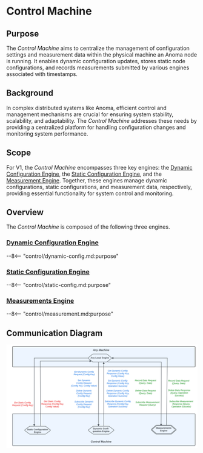 # Control Machine

## Purpose
The *Control Machine* aims to centralize the management of configuration settings and measurement data within the
physical machine an Anoma node is running. 
It enables dynamic configuration updates, 
stores static node configurations, 
and records measurements submitted by various engines associated with timestamps.

## Background
In complex distributed systems like Anoma, efficient control and management mechanisms are crucial for ensuring 
system stability, scalability, and adaptability. 
The *Control Machine* addresses these needs by providing a centralized platform for handling configuration changes and monitoring system performance.

## Scope
For V1, the *Control Machine* encompasses three key engines: 
the [Dynamic Configuration Engine](control/dynamic-config.md), the [Static Configuration Engine](control/static-config.md), and the [Measurement Engine](control/measurement.md).
Together, these engines manage dynamic configurations, static configurations, and measurement data, respectively, 
providing essential functionality for system control and monitoring. 


## Overview
The *Control Machine* is composed of the following three engines.

### [Dynamic Configuration Engine](control/dynamic-config.md#purpose)

--8<-- "control/dynamic-config.md:purpose"

### [Static Configuration Engine](control/static-config.md#purpose)

--8<-- "control/static-config.md:purpose"

### [Measurements Engine](control/measurement.md#purpose)

--8<-- "control/measurement.md:purpose"


## Communication Diagram

![Communication diagram](../images/communication-diagram-control-machine.svg)
